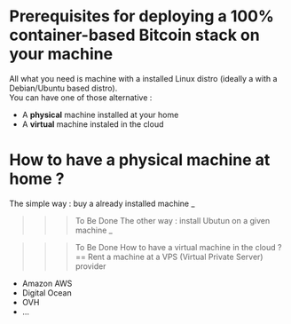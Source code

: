 Prerequisites for deploying a 100% container-based Bitcoin stack on your machine
==
All what you need is machine with a installed Linux distro (ideally a with a Debian/Ubuntu based distro).   
You can have one of those alternative : 
* A __physical__ machine installed at your home
* A __virtual__ machine instaled in the cloud

How to have a physical machine at home ?
==
The simple way : buy a already installed machine
_

>>> To Be Done
The other way : install Ubutun on a given machine
_

>>> To Be Done
How to have a virtual machine in the cloud ?
==
Rent a machine at a VPS (Virtual Private Server) provider 
* Amazon AWS
* Digital Ocean
* OVH
* ...
